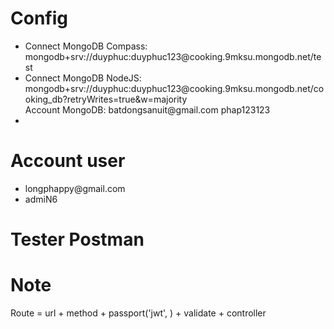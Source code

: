 <h1>Config</h1>
<ul>
    <li>Connect MongoDB Compass: mongodb+srv://duyphuc:duyphuc123@cooking.9mksu.mongodb.net/test</li>
    <li>
        Connect MongoDB NodeJS:
        mongodb+srv://duyphuc:duyphuc123@cooking.9mksu.mongodb.net/cooking_db?retryWrites=true&w=majority
    </li>
    Account MongoDB: batdongsanuit@gmail.com phap123123
    <li></li>
</ul>

<h1>Account user</h1>
<ul>
    <li>longphappy@gmail.com</li>
    <li>admiN6</li>
</ul>

<h1>Tester Postman</h1>
<a href="https://app.getpostman.com/join-team?invite_code=9c2862f87a6a2e60cbc7903af4bb739c&ws=5325a043-d8a4-451b-b856-52adc1606f7a"></a>

<h1>Note</h1>
<p>
    Route = url + method + passport('jwt', ) + validate + controller
<p>
